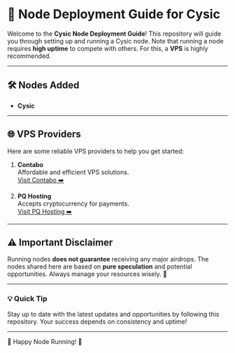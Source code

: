 # 🚀 Node Deployment Guide for Cysic

Welcome to the **Cysic Node Deployment Guide**! This repository will guide you through setting up and running a Cysic node. Note that running a node requires **high uptime** to compete with others. For this, a **VPS** is highly recommended.

---

## 🛠 Nodes Added

- **Cysic**

---

## 🌐 VPS Providers

Here are some reliable VPS providers to help you get started:

1. **Contabo**  
   Affordable and efficient VPS solutions.  
   [Visit Contabo ➡️](https://contabo.com/en/)

2. **PQ Hosting**  
   Accepts cryptocurrency for payments.  
   [Visit PQ Hosting ➡️](https://pq.hosting/en/)

---

## ⚠️ Important Disclaimer

Running nodes **does not guarantee** receiving any major airdrops. The nodes shared here are based on **pure speculation** and potential opportunities. Always manage your resources wisely. 💸

---

### 💡 Quick Tip

Stay up to date with the latest updates and opportunities by following this repository. Your success depends on consistency and uptime!

---

📄 Happy Node Running! 🚀
